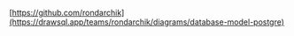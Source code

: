 [https://github.com/rondarchik](https://drawsql.app/teams/rondarchik/diagrams/database-model-postgre)
